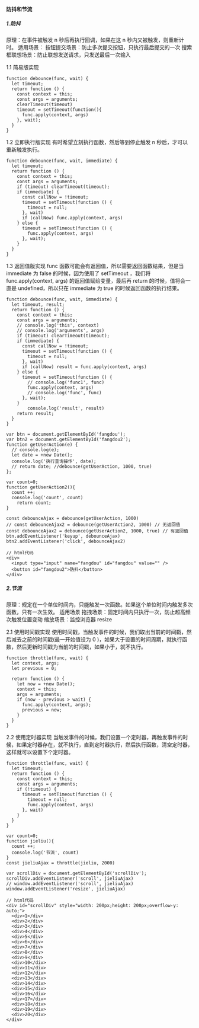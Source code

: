 #### 防抖和节流

##### 1.防抖

原理：在事件被触发 n 秒后再执行回调，如果在这 n 秒内又被触发，则重新计时。
适用场景：
按钮提交场景：防止多次提交按钮，只执行最后提交的一次
搜索框联想场景：防止联想发送请求，只发送最后一次输入

1.1 简易版实现

```
function debounce(func, wait) {
  let timeout;
  return function () {
    const context = this;
    const args = arguments;
    clearTimeout(timeout)
    timeout = setTimeout(function(){
      func.apply(context, args)
    }, wait);
  }
}

```

1.2 立即执行版实现
有时希望立刻执行函数，然后等到停止触发 n 秒后，才可以重新触发执行。

```
function debounce(func, wait, immediate) {
  let timeout;
  return function () {
    const context = this;
    const args = arguments;
    if (timeout) clearTimeout(timeout);
    if (immediate) {
      const callNow = !timeout;
      timeout = setTimeout(function () {
        timeout = null;
      }, wait)
      if (callNow) func.apply(context, args)
    } else {
      timeout = setTimeout(function () {
        func.apply(context, args)
      }, wait);
    }
  }
}

```

1.3 返回值版实现
func 函数可能会有返回值，所以需要返回函数结果，但是当 immediate 为 false 的时候，因为使用了 setTimeout ，我们将 func.apply(context, args) 的返回值赋给变量，最后再 return 的时候，值将会一直是 undefined，所以只在 immediate 为 true 的时候返回函数的执行结果。

```
function debounce(func, wait, immediate) {
  let timeout, result;
  return function () {
    const context = this;
    const args = arguments;
    // console.log('this', context)
    // console.log('arguments', args)
    if (timeout) clearTimeout(timeout);
    if (immediate) {
      const callNow = !timeout;
      timeout = setTimeout(function () {
        timeout = null;
      }, wait)
      if (callNow) result = func.apply(context, args)
    } else {
      timeout = setTimeout(function () {
        // console.log('func1', func)
        func.apply(context, args)
        // console.log('func', func)
      }, wait);
    }
		console.log('result', result)
    return result;
  }
}

var btn = document.getElementById('fangdou');
var btn2 = document.getElementById('fangdou2');
function getUserAction(e) {
  // console.log(e);
  let date = +new Date();
  console.log('执行查询操作', date);
  // return date; //debounce(getUserAction, 1000, true)
};

var count=0;
function getUserAction2(){
  count ++;
  console.log('count', count)
	return count;
}

const debounceAjax = debounce(getUserAction, 1000)
// const debounceAjax2 = debounce(getUserAction2, 1000) // 无返回值
const debounceAjax2 = debounce(getUserAction2, 1000, true) // 有返回值
btn.addEventListener('keyup', debounceAjax)
btn2.addEventListener('click', debounceAjax2)

// html代码
<div>
  <input type="input" name="fangdou" id="fangdou" value="" />
  <button id="fangdou2">防抖</button>
</div>

```

##### 2.节流

原理：规定在一个单位时间内，只能触发一次函数。如果这个单位时间内触发多次函数，只有一次生效。
适用场景
拖拽场景：固定时间内只执行一次，防止超高频次触发位置变动
缩放场景：监控浏览器 resize

2.1 使用时间戳实现
使用时间戳，当触发事件的时候，我们取出当前的时间戳，然后减去之前的时间戳(最一开始值设为 0 )，如果大于设置的时间周期，就执行函数，然后更新时间戳为当前的时间戳，如果小于，就不执行。

```
function throttle(func, wait) {
  let context, args;
  let previous = 0;

  return function () {
    let now = +new Date();
    context = this;
    args = arguments;
    if (now - previous > wait) {
      func.apply(context, args);
      previous = now;
    }
  }
}

```

2.2 使用定时器实现
当触发事件的时候，我们设置一个定时器，再触发事件的时候，如果定时器存在，就不执行，直到定时器执行，然后执行函数，清空定时器，这样就可以设置下个定时器。

```
function throttle(func, wait) {
  let timeout;
  return function () {
    const context = this;
    const args = arguments;
    if (!timeout) {
      timeout = setTimeout(function () {
        timeout = null;
        func.apply(context, args)
      }, wait)
    }
  }
}

var count=0;
function jieliu(){
  count ++;
  console.log('节流', count)
}
const jieliuAjax = throttle(jieliu, 2000)

var scrollDiv = document.getElementById('scrollDiv');
scrollDiv.addEventListener('scroll', jieliuAjax)
// window.addEventListener('scroll', jieliuAjax)
window.addEventListener('resize', jieliuAjax)

// html代码
<div id="scrollDiv" style="width: 200px;height: 200px;overflow-y: auto;">
  <div>1</div>
  <div>2</div>
  <div>3</div>
  <div>4</div>
  <div>5</div>
  <div>6</div>
  <div>7</div>
  <div>8</div>
  <div>9</div>
  <div>10</div>
  <div>11</div>
  <div>12</div>
  <div>13</div>
  <div>14</div>
  <div>15</div>
  <div>16</div>
  <div>17</div>
  <div>18</div>
  <div>19</div>
  <div>20</div>
</div>

```
